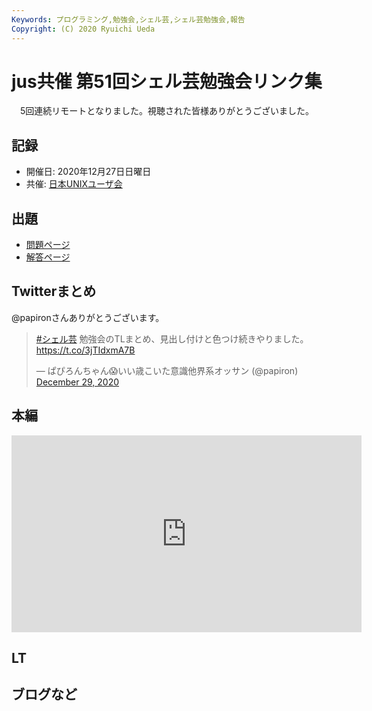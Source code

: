 ```yaml
---
Keywords: プログラミング,勉強会,シェル芸,シェル芸勉強会,報告
Copyright: (C) 2020 Ryuichi Ueda
---
```


# jus共催 第51回シェル芸勉強会リンク集

　5回連続リモートとなりました。視聴された皆様ありがとうございました。

## 記録

* 開催日: 2020年12月27日日曜日
* 共催: [日本UNIXユーザ会](https://www.jus.or.jp/)


## 出題

* [問題ページ](/?post=shellgei_51_q)
* [解答ページ](/?post=shellgei_51)


## Twitterまとめ

@papironさんありがとうございます。

<blockquote class="twitter-tweet" data-partner="tweetdeck"><p lang="ja" dir="ltr"><a href="https://twitter.com/hashtag/%E3%82%B7%E3%82%A7%E3%83%AB%E8%8A%B8?src=hash&amp;ref_src=twsrc%5Etfw">#シェル芸</a> 勉強会のTLまとめ、見出し付けと色つけ続きやりました。<a href="https://t.co/3jTIdxmA7B">https://t.co/3jTIdxmA7B</a></p>&mdash; ぱぴろんちゃん😱いい歳こいた意識他界系オッサン (@papiron) <a href="https://twitter.com/papiron/status/1343753814826835968?ref_src=twsrc%5Etfw">December 29, 2020</a></blockquote>
<script async src="https://platform.twitter.com/widgets.js" charset="utf-8"></script>



## 本編

<iframe width="560" height="315" src="https://www.youtube.com/embed/videoseries?list=PLbUh9y6MXvjfjKQpZYB_UXUN3DkDUQ2Vz" frameborder="0" allow="autoplay; encrypted-media" allowfullscreen></iframe>

## LT



## ブログなど

